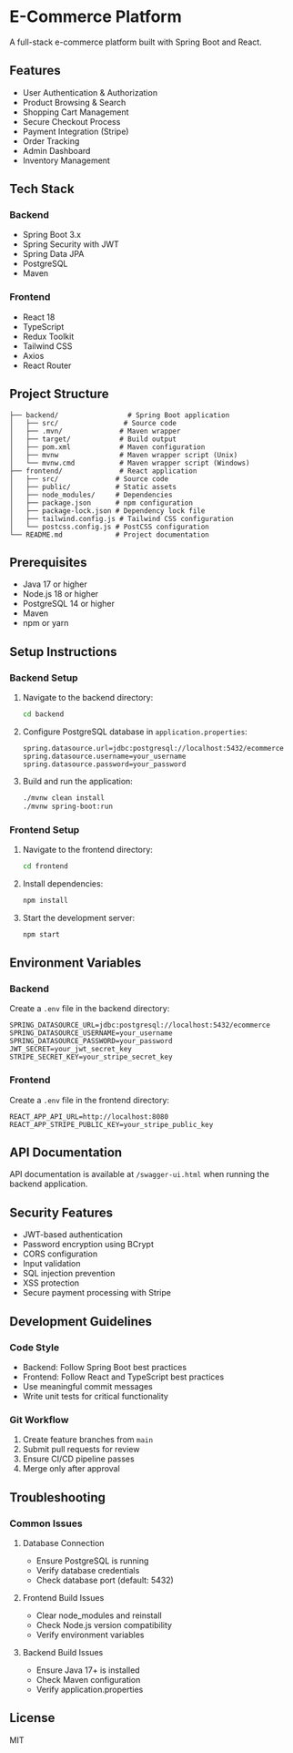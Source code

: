 # E-Commerce Platform

A full-stack e-commerce platform built with Spring Boot and React.

## Features

- User Authentication & Authorization
- Product Browsing & Search
- Shopping Cart Management
- Secure Checkout Process
- Payment Integration (Stripe)
- Order Tracking
- Admin Dashboard
- Inventory Management

## Tech Stack

### Backend
- Spring Boot 3.x
- Spring Security with JWT
- Spring Data JPA
- PostgreSQL
- Maven

### Frontend
- React 18
- TypeScript
- Redux Toolkit
- Tailwind CSS
- Axios
- React Router

## Project Structure

```
├── backend/                 # Spring Boot application
│   ├── src/                # Source code
│   ├── .mvn/              # Maven wrapper
│   ├── target/            # Build output
│   ├── pom.xml            # Maven configuration
│   ├── mvnw               # Maven wrapper script (Unix)
│   └── mvnw.cmd           # Maven wrapper script (Windows)
├── frontend/              # React application
│   ├── src/              # Source code
│   ├── public/           # Static assets
│   ├── node_modules/     # Dependencies
│   ├── package.json      # npm configuration
│   ├── package-lock.json # Dependency lock file
│   ├── tailwind.config.js # Tailwind CSS configuration
│   └── postcss.config.js # PostCSS configuration
└── README.md             # Project documentation
```

## Prerequisites

- Java 17 or higher
- Node.js 18 or higher
- PostgreSQL 14 or higher
- Maven
- npm or yarn

## Setup Instructions

### Backend Setup

1. Navigate to the backend directory:
   ```bash
   cd backend
   ```

2. Configure PostgreSQL database in `application.properties`:
   ```properties
   spring.datasource.url=jdbc:postgresql://localhost:5432/ecommerce
   spring.datasource.username=your_username
   spring.datasource.password=your_password
   ```

3. Build and run the application:
   ```bash
   ./mvnw clean install
   ./mvnw spring-boot:run
   ```

### Frontend Setup

1. Navigate to the frontend directory:
   ```bash
   cd frontend
   ```

2. Install dependencies:
   ```bash
   npm install
   ```

3. Start the development server:
   ```bash
   npm start
   ```

## Environment Variables

### Backend
Create a `.env` file in the backend directory:
```env
SPRING_DATASOURCE_URL=jdbc:postgresql://localhost:5432/ecommerce
SPRING_DATASOURCE_USERNAME=your_username
SPRING_DATASOURCE_PASSWORD=your_password
JWT_SECRET=your_jwt_secret_key
STRIPE_SECRET_KEY=your_stripe_secret_key
```

### Frontend
Create a `.env` file in the frontend directory:
```env
REACT_APP_API_URL=http://localhost:8080
REACT_APP_STRIPE_PUBLIC_KEY=your_stripe_public_key
```

## API Documentation

API documentation is available at `/swagger-ui.html` when running the backend application.

## Security Features

- JWT-based authentication
- Password encryption using BCrypt
- CORS configuration
- Input validation
- SQL injection prevention
- XSS protection
- Secure payment processing with Stripe

## Development Guidelines

### Code Style
- Backend: Follow Spring Boot best practices
- Frontend: Follow React and TypeScript best practices
- Use meaningful commit messages
- Write unit tests for critical functionality

### Git Workflow
1. Create feature branches from `main`
2. Submit pull requests for review
3. Ensure CI/CD pipeline passes
4. Merge only after approval

## Troubleshooting

### Common Issues
1. Database Connection
   - Ensure PostgreSQL is running
   - Verify database credentials
   - Check database port (default: 5432)

2. Frontend Build Issues
   - Clear node_modules and reinstall
   - Check Node.js version compatibility
   - Verify environment variables

3. Backend Build Issues
   - Ensure Java 17+ is installed
   - Check Maven configuration
   - Verify application.properties

## License

MIT

